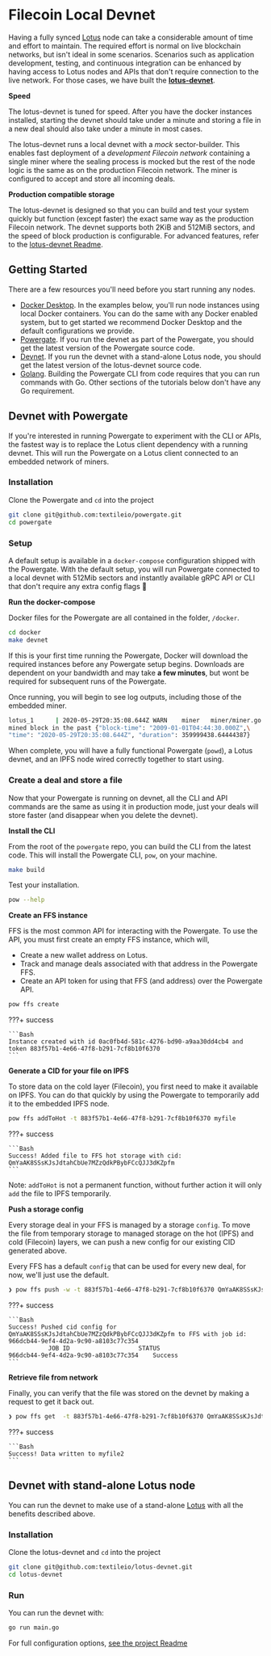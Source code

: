 # Filecoin Local Devnet

Having a fully synced [Lotus](https://lotu.sh/) node can take a considerable amount of time and effort to maintain. The required effort is normal on live blockchain networks, but isn't ideal in some scenarios. Scenarios such as application development, testing, and continuous integration can be enhanced by having access to Lotus nodes and APIs that don't require connection to the live network. For those cases, we have built the [**lotus-devnet**](https://github.com/textileio/lotus-devnet).

**Speed**

The lotus-devnet is tuned for speed. After you have the docker instances installed, starting the devnet should take under a minute and storing a file in a new deal should also take under a minute in most cases.

The lotus-devnet runs a local devnet with a _mock_ sector-builder. This enables fast deployment of a _development Filecoin network_ containing a single miner where the sealing process is mocked but the rest of the node logic is the same as on the production Filecoin network. The miner is configured to accept and store all incoming deals.

**Production compatible storage**

The lotus-devnet is designed so that you can build and test your system quickly but function (except faster) the exact same way as the production Filecoin network. The devnet supports both 2KiB and 512MiB sectors, and the speed of block production is configurable. For advanced features, refer to the [lotus-devnet Readme](https://github.com/textileio/lotus-devnet).

## Getting Started

There are a few resources you'll need before you start running any nodes.

- [Docker Desktop](https://www.docker.com/products/docker-desktop). In the examples below, you'll run node instances using local Docker containers. You can do the same with any Docker enabled system, but to get started we recommend Docker Desktop and the default configurations we provide.
- [Powergate](https://github.com/textileio/powergate). If you run the devnet as part of the Powergate, you should get the latest version of the Powergate source code. 
- [Devnet](https://github.com/textileio/lotus-devnet). If you run the devnet with a stand-alone Lotus node, you should get the latest version of the lotus-devnet source code.
- [Golang](https://golang.org/). Building the Powergate CLI from code requires that you can run commands with Go. Other sections of the tutorials below don't have any Go requirement.

## Devnet with Powergate

If you're interested in running Powergate to experiment with the CLI or APIs, the fastest way is to replace the Lotus client dependency with a running devnet. This will run the Powergate on a Lotus client connected to an embedded network of miners.

### Installation

Clone the Powergate and `cd` into the project

```bash
git clone git@github.com:textileio/powergate.git
cd powergate
```

### Setup

A default setup is available in a `docker-compose` configuration shipped with the Powergate. With the default setup, you will run Powergate connected to a local devnet with 512Mib sectors and instantly available gRPC API or CLI that don't require any extra config flags 🎊

**Run the docker-compose**

Docker files for the Powergate are all contained in the folder, `/docker`.

```bash
cd docker
make devnet
```

If this is your first time running the Powergate, Docker will download the required instances before any Powergate setup begins. Downloads are dependent on your bandwidth and may take **a few minutes**, but wont be required for subsequent runs of the Powergate.

Once running, you will begin to see log outputs, including those of the embedded miner.

```bash
lotus_1      | 2020-05-29T20:35:08.644Z	WARN	miner	miner/miner.go:177\
mined block in the past	{"block-time": "2009-01-01T04:44:30.000Z",\
"time": "2020-05-29T20:35:08.644Z", "duration": 359999438.64444387}
```

When complete, you will have a fully functional Powergate (`powd`), a Lotus devnet, and an IPFS node wired correctly together to start using.

### Create a deal and store a file

Now that your Powergate is running on devnet, all the CLI and API commands are the same as using it in production mode, just your deals will store faster (and disappear when you delete the devnet).

**Install the CLI**

From the root of the `powergate` repo, you can build the CLI from the latest code. This will install the Powergate CLI, `pow`, on your machine.

```bash
make build
```

Test your installation.

```bash
pow --help
```

**Create an FFS instance**

FFS is the most common API for interacting with the Powergate. To use the API, you must first create an empty FFS instance, which will,

- Create a new wallet address on Lotus.
- Track and manage deals associated with that address in the Powergate FFS.
- Create an API token for using that FFS (and address) over the Powergate API.

```Bash
pow ffs create
```

???+ success

    ```Bash
    Instance created with id 0ac0fb4d-581c-4276-bd90-a9aa30dd4cb4 and token 883f57b1-4e66-47f8-b291-7cf8b10f6370
    ```

**Generate a CID for your file on IPFS**

To store data on the cold layer (Filecoin), you first need to make it available on IPFS. You can do that quickly by using the Powergate to temporarily add it to the embedded IPFS node.

```bash
pow ffs addToHot -t 883f57b1-4e66-47f8-b291-7cf8b10f6370 myfile
```

???+ success

    ```Bash
    Success! Added file to FFS hot storage with cid: QmYaAK8SSsKJsJdtahCbUe7MZzQdkPBybFCcQJJ3dKZpfm
    ```

Note: `addToHot` is not a permanent function, without further action it will only `add` the file to IPFS temporarily.

**Push a storage config**

Every storage deal in your FFS is managed by a storage `config`. To move the file from temporary storage to managed storage on the hot (IPFS) and cold (Filecoin) layers, we can push a new config for our existing CID generated above.

Every FFS has a default `config` that can be used for every new deal, for now, we'll just use the default.

```bash
❯ pow ffs push -w -t 883f57b1-4e66-47f8-b291-7cf8b10f6370 QmYaAK8SSsKJsJdtahCbUe7MZzQdkPBybFCcQJJ3dKZpfm
```

???+ success

    ```Bash
    Success! Pushed cid config for QmYaAK8SSsKJsJdtahCbUe7MZzQdkPBybFCcQJJ3dKZpfm to FFS with job id: 966dcb44-9ef4-4d2a-9c90-a8103c77c354
               JOB ID                   STATUS
    966dcb44-9ef4-4d2a-9c90-a8103c77c354    Success
    ```

**Retrieve file from network**

Finally, you can verify that the file was stored on the devnet by making a request to get it back out. 

```bash
❯ pow ffs get  -t 883f57b1-4e66-47f8-b291-7cf8b10f6370 QmYaAK8SSsKJsJdtahCbUe7MZzQdkPBybFCcQJJ3dKZpfm myfile2
```

???+ success

    ```Bash
    Success! Data written to myfile2
    ```

## Devnet with stand-alone Lotus node

You can run the devnet to make use of a stand-alone [Lotus](https://lotu.sh/) with all the benefits described above. 

### Installation

Clone the lotus-devnet and `cd` into the project

```bash
git clone git@github.com:textileio/lotus-devnet.git
cd lotus-devnet
```

### Run

You can run the devnet with:

```bash
go run main.go
```

For full configuration options, [see the project Readme](https://github.com/textileio/lotus-devnet#run)

<br/>